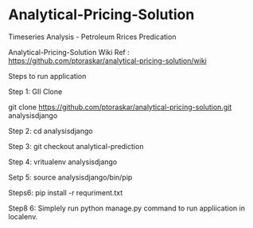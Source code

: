 # Analytical-Pricing-Solution

Timeseries Analysis -  Petroleum Rrices Predication

Analytical-Pricing-Solution Wiki Ref :
https://github.com/ptoraskar/analytical-pricing-solution/wiki

Steps to run application

Step 1: GII Clone

git clone https://github.com/ptoraskar/analytical-pricing-solution.git analysisdjango

Step 2: cd analysisdjango

Step 3: git checkout analytical-prediction

Step 4: vritualenv analysisdjango

Setp 5: source analysisdjango/bin/pip

Steps6: pip install -r requriment.txt

Step8 6: Simplely run python manage.py command to run appliication in localenv.
